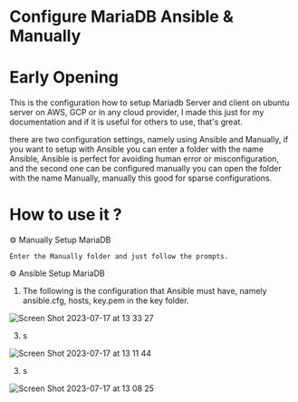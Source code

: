 # Configure MariaDB Ansible & Manually

# Early Opening
This is the configuration how to setup Mariadb Server and client on ubuntu server on AWS, GCP or in any cloud provider, I made this just for my documentation and if it is useful for others to use, that's great.

there are two configuration settings, namely using Ansible and Manually, if you want to setup with Ansible you can enter a folder with the name Ansible, Ansible is perfect for avoiding human error or misconfiguration, and the second one can be configured manually you can open the folder with the name Manually, manually this good for sparse configurations.

# How to use it ?

⚙ Manually Setup MariaDB

```
Enter the Manually folder and just follow the prompts.
```

⚙ Ansible Setup MariaDB

1. The following is the configuration that Ansible must have, namely ansible.cfg, hosts, key.pem in the key folder.
   
![Screen Shot 2023-07-17 at 13 33 27](https://github.com/fahmifiqih1/MariadbConfig/assets/53596721/c7ecfbbc-568c-41d7-afdc-fdb57a2cb5ca)

3. s

![Screen Shot 2023-07-17 at 13 11 44](https://github.com/fahmifiqih1/MariadbConfig/assets/53596721/de37f4bb-1440-4cf2-8b48-e597eaef5a57)

3. s

![Screen Shot 2023-07-17 at 13 08 25](https://github.com/fahmifiqih1/MariadbConfig/assets/53596721/014edf16-8c2f-4296-b567-f8b01fde5354)
